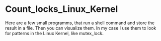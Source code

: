 # Count_locks_Linux_Kernel
Here are a few small programms, that run a shell command and store the result in a file. Then you can visualize them. In my case I use them to look for patterns in the Linux Kernel, like mutex_lock. 
